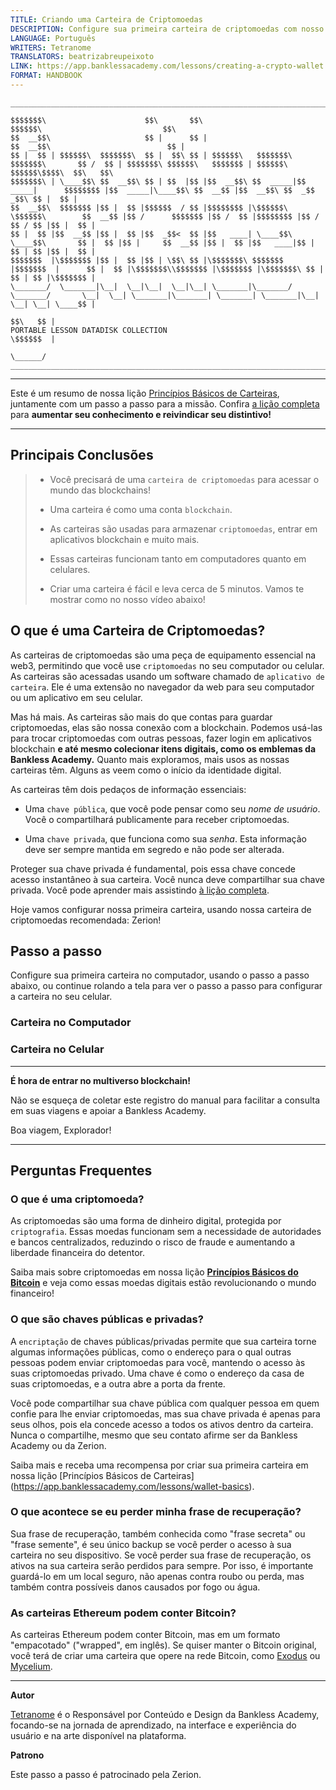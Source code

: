```yaml
---
TITLE: Criando uma Carteira de Criptomoedas
DESCRIPTION: Configure sua primeira carteira de criptomoedas com nosso passo a passo.
LANGUAGE: Português
WRITERS: Tetranome
TRANSLATORS: beatrizabreupeixoto
LINK: https://app.banklessacademy.com/lessons/creating-a-crypto-wallet
FORMAT: HANDBOOK
---
```


```
__________________________________________________________________________________________________________________________________________________________

$$$$$$$\                      $$\       $$\                                      $$$$$$\                           $$\                                   
$$  __$$\                     $$ |      $$ |                                    $$  __$$\                          $$ |                                  
$$ |  $$ | $$$$$$\  $$$$$$$\  $$ |  $$\ $$ | $$$$$$\   $$$$$$$\  $$$$$$$\       $$ /  $$ | $$$$$$$\ $$$$$$\   $$$$$$$ | $$$$$$\  $$$$$$\$$$$\  $$\   $$\ 
$$$$$$$\ | \____$$\ $$  __$$\ $$ | $$  |$$ |$$  __$$\ $$  _____|$$  _____|      $$$$$$$$ |$$  _____|\____$$\ $$  __$$ |$$  __$$\ $$  _$$  _$$\ $$ |  $$ |
$$  __$$\  $$$$$$$ |$$ |  $$ |$$$$$$  / $$ |$$$$$$$$ |\$$$$$$\  \$$$$$$\        $$  __$$ |$$ /      $$$$$$$ |$$ /  $$ |$$$$$$$$ |$$ / $$ / $$ |$$ |  $$ |
$$ |  $$ |$$  __$$ |$$ |  $$ |$$  _$$<  $$ |$$   ____| \____$$\  \____$$\       $$ |  $$ |$$ |     $$  __$$ |$$ |  $$ |$$   ____|$$ | $$ | $$ |$$ |  $$ |
$$$$$$$  |\$$$$$$$ |$$ |  $$ |$$ | \$$\ $$ |\$$$$$$$\ $$$$$$$  |$$$$$$$  |      $$ |  $$ |\$$$$$$$\\$$$$$$$ |\$$$$$$$ |\$$$$$$$\ $$ | $$ | $$ |\$$$$$$$ |
\_______/  \_______|\__|  \__|\__|  \__|\__| \_______|\_______/ \_______/       \__|  \__| \_______|\_______| \_______| \_______|\__| \__| \__| \____$$ |
                                                                                                                                               $$\   $$ |
PORTABLE LESSON DATADISK COLLECTION                                                                                                            \$$$$$$  |
                                                                                                                                                \______/
__________________________________________________________________________________________________________________________________________________________
```

---

Este é um resumo de nossa lição [Princípios Básicos de Carteiras](https://app.banklessacademy.com/lessons/pt/wallet-basics), juntamente com um passo a passo para a missão. Confira [a lição completa](https://app.banklessacademy.com/lessons/pt/wallet-basics) para **aumentar seu conhecimento e reivindicar seu distintivo!**

---

## Principais Conclusões

> - Você precisará de uma `carteira de criptomoedas` para acessar o mundo das blockchains!
>
> - Uma carteira é como uma conta `blockchain`.
>
> - As carteiras são usadas para armazenar `criptomoedas`, entrar em aplicativos blockchain e muito mais.
>
> - Essas carteiras funcionam tanto em computadores quanto em celulares.
>
> - Criar uma carteira é fácil e leva cerca de 5 minutos. Vamos te mostrar como no nosso vídeo abaixo!

## O que é uma Carteira de Criptomoedas?

As carteiras de criptomoedas são uma peça de equipamento essencial na web3, permitindo que você use `criptomoedas` no seu computador ou celular. As carteiras são acessadas usando um software chamado de `aplicativo de carteira`. Ele é uma extensão no navegador da web para seu computador ou um aplicativo em seu celular.

Mas há mais. As carteiras são mais do que contas para guardar criptomoedas, elas são nossa conexão com a blockchain. Podemos usá-las para trocar criptomoedas com outras pessoas, fazer login em aplicativos blockchain **e até mesmo colecionar itens digitais, como os emblemas da Bankless Academy.** Quanto mais exploramos, mais usos as nossas carteiras têm. Alguns as veem como o início da identidade digital.

As carteiras têm dois pedaços de informação essenciais:

- Uma `chave pública`, que você pode pensar como seu _nome de usuário_. Você o compartilhará publicamente para receber criptomoedas.

- Uma `chave privada`, que funciona como sua _senha_. Esta informação deve ser sempre mantida em segredo e não pode ser alterada.

Proteger sua chave privada é fundamental, pois essa chave concede acesso instantâneo à sua carteira. Você nunca deve compartilhar sua chave privada. Você pode aprender mais assistindo [à lição completa](https://app.banklessacademy.com/lessons/pt/wallet-basics).

Hoje vamos configurar nossa primeira carteira, usando nossa carteira de criptomoedas recomendada: Zerion!

## Passo a passo

Configure sua primeira carteira no computador, usando o passo a passo abaixo, ou continue rolando a tela para ver o passo a passo para configurar a carteira no seu celular.

### Carteira no Computador



### Carteira no Celular



---

**É hora de entrar no multiverso blockchain!**

Não se esqueça de coletar este registro do manual para facilitar a consulta em suas viagens e apoiar a Bankless Academy.

Boa viagem, Explorador!

---

## Perguntas Frequentes

### O que é uma criptomoeda?

As criptomoedas são uma forma de dinheiro digital, protegida por `criptografia`. Essas moedas funcionam sem a necessidade de autoridades e bancos centralizados, reduzindo o risco de fraude e aumentando a liberdade financeira do detentor.

Saiba mais sobre criptomoedas em nossa lição **[Princípios Básicos do Bitcoin](https://app.banklessacademy.com/lessons/bitcoin-basics)** e veja como essas moedas digitais estão revolucionando o mundo financeiro!

### O que são chaves públicas e privadas?

A `encriptação` de chaves públicas/privadas permite que sua carteira torne algumas informações públicas, como o endereço para o qual outras pessoas podem enviar criptomoedas para você, mantendo o acesso às suas criptomoedas privado. Uma chave é como o endereço da casa de suas criptomoedas, e a outra abre a porta da frente.

Você pode compartilhar sua chave pública com qualquer pessoa em quem confie para lhe enviar criptomoedas, mas sua chave privada é apenas para seus olhos, pois ela concede acesso a todos os ativos dentro da carteira. Nunca o compartilhe, mesmo que seu contato afirme ser da Bankless Academy ou da Zerion.

Saiba mais e receba uma recompensa por criar sua primeira carteira em nossa lição [Princípios Básicos de Carteiras] (https://app.banklessacademy.com/lessons/wallet-basics).

### O que acontece se eu perder minha frase de recuperação?

Sua frase de recuperação, também conhecida como "frase secreta" ou "frase semente", é seu único backup se você perder o acesso à sua carteira no seu dispositivo. Se você perder sua frase de recuperação, os ativos na sua carteira serão perdidos para sempre. Por isso, é importante guardá-lo em um local seguro, não apenas contra roubo ou perda, mas também contra possíveis danos causados por fogo ou água.

### As carteiras Ethereum podem conter Bitcoin?

As carteiras Ethereum podem conter Bitcoin, mas em um formato "empacotado" ("wrapped", em inglês). Se quiser manter o Bitcoin original, você terá de criar uma carteira que opere na rede Bitcoin, como [Exodus](https://www.exodus.com/) ou [Mycelium](https://wallet.mycelium.com/).

---

**Autor**

[Tetranome](https://twitter.com/Tetranome) é o Responsável por Conteúdo e Design da Bankless Academy, focando-se na jornada de aprendizado, na interface e experiência do usuário e na arte disponível na plataforma.

**Patrono**

Este passo a passo é patrocinado pela Zerion.
